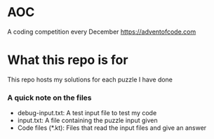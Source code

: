 # AOC
A coding competition every December
https://adventofcode.com
# What this repo is for
This repo hosts my solutions for each puzzle I have done
### A quick note on the files
- debug-input.txt: A test input file to test my code
- input.txt: A file containing the puzzle input given
- Code files (*.kt): Files that read the input files and give an answer